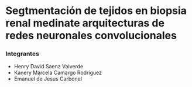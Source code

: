 # Segtmentación de tejidos en biopsia renal medinate arquitecturas de redes neuronales convolucionales

### Integrantes
- Henry David Saenz Valverde
- Kanery Marcela Camargo Rodríguez
- Emanuel de Jesus Carbonel 


```{tableofcontents}
```
